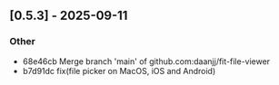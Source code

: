 ## [0.5.3] - 2025-09-11

### Other
- 68e46cb Merge branch 'main' of github.com:daanjj/fit-file-viewer
- b7d91dc fix(file picker on MacOS, iOS and Android)

